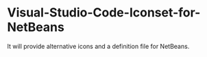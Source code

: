 # Visual-Studio-Code-Iconset-for-NetBeans
It will provide alternative icons and a definition file for NetBeans.

